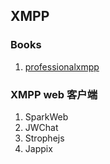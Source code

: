 ## XMPP

### Books

1. [professionalxmpp](http://professionalxmpp.com/)

### XMPP web 客户端

1. SparkWeb
2. JWChat
3. Strophejs
4. Jappix
